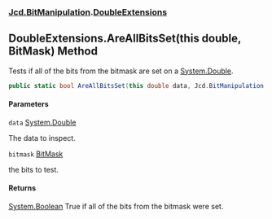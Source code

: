 ### [Jcd.BitManipulation](Jcd.BitManipulation.md 'Jcd.BitManipulation').[DoubleExtensions](Jcd.BitManipulation.DoubleExtensions.md 'Jcd.BitManipulation.DoubleExtensions')

## DoubleExtensions.AreAllBitsSet(this double, BitMask) Method

Tests if all of the bits from the bitmask are set on
a [System.Double](https://docs.microsoft.com/en-us/dotnet/api/System.Double 'System.Double').

```csharp
public static bool AreAllBitsSet(this double data, Jcd.BitManipulation.BitMask bitmask);
```
#### Parameters

<a name='Jcd.BitManipulation.DoubleExtensions.AreAllBitsSet(thisdouble,Jcd.BitManipulation.BitMask).data'></a>

`data` [System.Double](https://docs.microsoft.com/en-us/dotnet/api/System.Double 'System.Double')

The data to inspect.

<a name='Jcd.BitManipulation.DoubleExtensions.AreAllBitsSet(thisdouble,Jcd.BitManipulation.BitMask).bitmask'></a>

`bitmask` [BitMask](Jcd.BitManipulation.BitMask.md 'Jcd.BitManipulation.BitMask')

the bits to test.

#### Returns

[System.Boolean](https://docs.microsoft.com/en-us/dotnet/api/System.Boolean 'System.Boolean')
True if all of the bits from the bitmask were set.